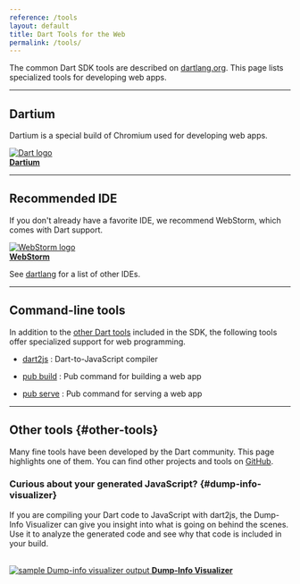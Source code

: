 ```yaml
---
reference: /tools
layout: default
title: Dart Tools for the Web
permalink: /tools/
---
```


The common Dart SDK tools are described on
[dartlang.org]({{site.dartlang}}/tools).
This page lists specialized tools for developing web apps.

---

<a name="tools"></a>
<h2>Dartium</h2>

Dartium is a special build of Chromium used for developing web apps.

<a href="dartium/">
<img src="{% asset_path 'dartium-logo-48.jpg' %}" alt="Dart logo" /><br>
<b>Dartium</b>
</a>

---

<a name="ides"></a>
<h2>Recommended IDE</h2>

If you don't already have a favorite IDE,
we recommend WebStorm, which comes with Dart support.

<a href="webstorm/">
<img src="{% asset_path 'webstorm.png' %}" alt="WebStorm logo"><br>
<b>WebStorm</b>
</a>

See [dartlang]({{site.dartlang}}/tools/) for a list of other IDEs.

---

<a name="other-tools"></a>
<h2>Command-line tools</h2>

In addition to the [other Dart tools]({{site.dartlang}}/tools)
included in the SDK, the following tools
offer specialized support for web programming.

* [dart2js](dart2js)
: Dart-to-JavaScript compiler

* [pub build](pub/pub-build)
: Pub command for building a web app

* [pub serve](pub/pub-serve)
: Pub command for serving a web app

---

## Other tools {#other-tools}

Many fine tools have been developed by the Dart community.
This page highlights one of them. You can find other projects and tools on
[GitHub](https://github.com/search?l=Dart&q=dart&type=Repositories).

### Curious about your generated JavaScript? {#dump-info-visualizer}

If you are compiling your Dart code to JavaScript with dart2js,
the Dump-Info Visualizer can give you insight into what is going on
behind the scenes.
Use it to analyze the generated code and see why that code is included in
your build.

<a href="https://github.com/dart-lang/dump-info-visualizer"><br>
<img src="{% asset_path 'dump-info-viewer.png' %}" alt="sample Dump-info visualizer output">
<b>Dump-Info Visualizer</b></a>
